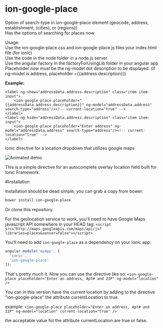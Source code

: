 ion-google-place
================

Option of search-type in ion-google-place element (geocode, address, establishment, (cities), or (regions)) <br />
Has the options of searching for places now <br />

Usage: <br />
Use the ion-google-place.css and ion-google-place.js files your index.html file (for ionic) <br />
Use the code in the node folder in a node.js server <br />
Use the angular factory in the factoryForUsingLib folder in your angular app <br />
Placeholder now must be the ng-model dot description to be displayed. (if ng-model is address, placeholder ={{address.description}}) <br />

**Example:**

```
<label ng-show="addressData.address.description" class="item item-input">
    <ion-google-place placeholder="{{addressData.address.description}}" ng-model="addressData.address" search-type="address"/><!-- current-location="true" -->
</label>
<label ng-hide="addressData.address.description" class="item item-input">
    <ion-google-place placeholder="Enter address" ng-model="addressData.address" search-type="address"/><!-- current-location="true" -->
</label>
```

Ionic directive for a location dropdown that utilizes google maps

![Animated demo](https://github.com/israelidanny/ion-google-place/raw/master/demo.gif)

This is a simple directive for an autocomplete overlay location field built for Ionic Framework.

#Installation

Installation should be dead simple, you can grab a copy from bower:
```bash
bower install ion-google-place
```

Or clone this repository.

For the geolocation service to work, you'll need to have Google Maps javascript API somewhere in your HEAD tag:
`<script src="http://maps.googleapis.com/maps/api/js?libraries=places&sensor=false"></script>`

You'll need to add `ion-google-place` as a dependency on your Ionic app:
```javascript
angular.module('myApp', [
  'ionic',
  'ion-google-place'
]);
```

That's pretty much it. Now you can use the directive like so:
`<ion-google-place placeholder="Enter an address, Apt# and ZIP" ng-model="location" />`

You can in this version have the current location by adding to the directive "ion-google-place" the attribute currentLocation to true.

example:  `<ion-google-place placeholder="Enter an address, Apt# and ZIP" ng-model="location" current-location="true" />`

the acceptable value fot the attribute currentLocation are true or false.